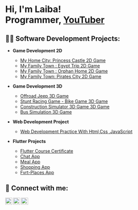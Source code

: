 <h1>Hi, I'm Laiba! <br/><a">Programmer</a>, <a href="https://www.youtube.com/@tastelab_by_laiba">YouTuber</a></h1>

<h2>👨‍💻 Software Development Projects:</h2>

- <b> Game Development 2D</b>
  - [My Home City: Princess Castle 2D Game ](https://play.google.com/store/apps/details?id=com.dandyshandy.Princess.castle&pcampaignid=web_share)
  -  [My Family Town : Egypt Trip  2D Game ](https://play.google.com/store/apps/details?id=com.myfamilytown.egypt.museum&pcampaignid=web_share)
  -   [My Family Town : Orphan Home 2D Game ](https://play.google.com/store/apps/details?id=com.myFamilytown.OrphenHome.CityHouse&pcampaignid=web_share)
  -    [My Family Town: Pirates City 2D Game ](https://play.google.com/store/apps/details?id=com.myFamilytown.pirates.treasure.ship&pcampaignid=web_share)
 - <b> Game Development 3D</b>
     -  [Offroad Jeep  3D Game ](https://play.google.com/store/apps/details?id=com.gamesoul.Revolution.Offroad.Jeep&pcampaignid=web_share)
     -  [Stunt Racing Game - Bike Game 3D Game ](https://play.google.com/store/apps/details?id=com.gamesoul.BikeRacingStuntFree&pcampaignid=web_share)
     -   [Construction Simulator 3D Game 3D Game ](https://appgallery.huawei.com/app/C107045339)
     -    [Bus Simulation 3D Game ](https://play.google.com/store/apps/details?id=com.gamesoul.BusHillClimbingsimulator&pcampaignid=web_share)
-  <b> Web Development Project</b>
   - [ Web Development Practice With Html,Css ,JavaScript ](https://annabellerestuarentsite.netlify.app)
 
-  <b> Flutter Projects</b>
   - [ Flutter Course Certificate ](https://drive.google.com/file/d/1OmBdpXCiHLZpoJyvwUYIa6nwmPWKuDlo/view?usp=sharing)
   - [ Chat App ](https://drive.google.com/file/d/1yQk2Ovv3_flGJiWyMoceW7qNhqttzI1Y/view?usp=drive_link)
   - [ Meal App ](https://drive.google.com/file/d/1eqzqv6gCgHwXz9lUVkchtCpc8a2RPTUc/view?usp=sharing)
   - [ Shopping App ](https://drive.google.com/file/d/1UGEmiVDtE1qI_DZXU94gKKsdsRhMvUNL/view?usp=sharing)
   - [ Fvrt-Places App ](https://drive.google.com/file/d/1eqzqv6gCgHwXz9lUVkchtCpc8a2RPTUc/view?usp=sharing)
<h2> 🤳 Connect with me:</h2>

[<img align="left" alt="JoshMadakor | YouTube" width="22px" src="https://cdn.jsdelivr.net/npm/simple-icons@v3/icons/youtube.svg" />][youtube]
[<img align="left" alt="JoshMadakor | LinkedIn" width="22px" src="https://cdn.jsdelivr.net/npm/simple-icons@v3/icons/linkedin.svg" />][linkedin]
[<img align="left" alt="JoshMadakor | Instagram" width="22px" src="https://cdn.jsdelivr.net/npm/simple-icons@v3/icons/instagram.svg" />][instagram]

[youtube]:https://www.youtube.com/@tastelab_by_laiba
[instagram]:https://www.instagram.com/tastelab_by_laiba/profilecard/?igsh=MThhenl3cHE2MWJ5Yg==
[linkedin]: https://www.linkedin.com/public-profile/settings?trk=d_flagship3_profile_self_view_public_profile

<!--
**joshmadakor1/joshmadakor1** is a ✨ _special_ ✨ repository because its `README.md` (this file) appears on your GitHub profile.

Here are some ideas to get you started:

- 🔭 I’m currently working on ...
- 🌱 I’m currently learning ...
- 👯 I’m looking to collaborate on ...
- 🤔 I’m looking for help with ...
- 💬 Ask me about ...
- 📫 How to reach me: ...
- 😄 Pronouns: ...
- ⚡ Fun fact: ...
-->

